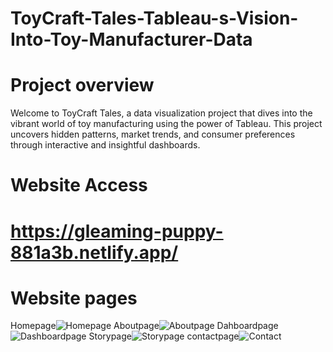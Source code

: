 # ToyCraft-Tales-Tableau-s-Vision-Into-Toy-Manufacturer-Data

# Project overview
Welcome to ToyCraft Tales, a data visualization project that dives into the vibrant world of toy manufacturing using the power of Tableau. This project uncovers hidden patterns, market trends, and consumer preferences through interactive and insightful dashboards.
# Website Access
# https://gleaming-puppy-881a3b.netlify.app/
     
# Website pages

Homepage![Homepage](https://github.com/user-attachments/assets/2c299805-6e3c-42d8-b99b-69ada04c84c2)
Aboutpage![Aboutpage](https://github.com/user-attachments/assets/a11f6755-ced5-47a6-8371-fcb53b6b210e)
Dahboardpage![Dashboardpage](https://github.com/user-attachments/assets/368d28b3-e74c-49d4-b49e-bb3769c7689a)
Storypage![Storypage](https://github.com/user-attachments/assets/9fc5c90c-5d30-40ec-8f5e-1bdf590e47db)
contactpage![Contact](https://github.com/user-attachments/assets/0f5fdff6-630c-4fb0-8803-396de18c5e5d)
